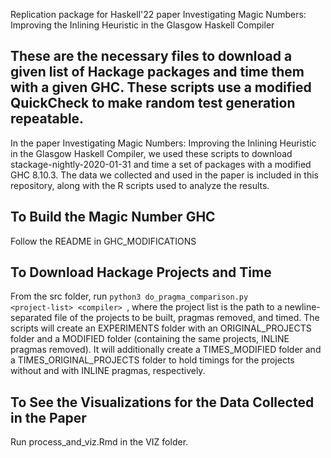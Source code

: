 Replication package for Haskell'22 paper Investigating Magic Numbers: Improving the Inlining Heuristic in the Glasgow Haskell Compiler

## These are the necessary files to download a given list of Hackage packages and time them with a given GHC. These scripts use a modified QuickCheck to make random test generation repeatable.
In the paper Investigating Magic Numbers: Improving the Inlining Heuristic in the Glasgow Haskell Compiler, we used
these scripts to download stackage-nightly-2020-01-31 and time a set of packages with a modified GHC 8.10.3. The data we collected and used in the paper is included in this repository, along with the R scripts used to analyze the results.

## To Build the Magic Number GHC
Follow the README in GHC_MODIFICATIONS

## To Download Hackage Projects and Time
From the src folder, run <code>python3 do_pragma_comparison.py \<project-list\> \<compiler\> </code>, where the project list is the path to a newline-separated file of the projects to be built, pragmas removed, and timed. The scripts will create an EXPERIMENTS folder with an ORIGINAL_PROJECTS folder and a MODIFIED folder (containing the same projects, INLINE pragmas removed). It will additionally create a TIMES_MODIFIED folder and a TIMES_ORIGINAL_PROJECTS folder to hold timings for the projects without and with INLINE pragmas, respectively.

## To See the Visualizations for the Data Collected in the Paper
Run process_and_viz.Rmd in the VIZ folder.
